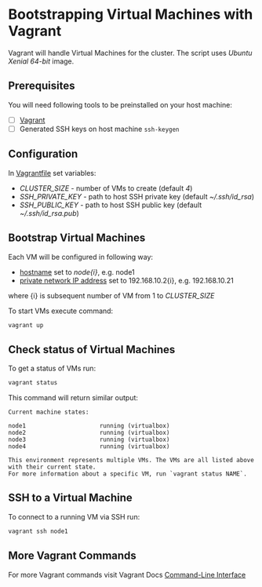 # Bootstrapping Virtual Machines with Vagrant
Vagrant will handle Virtual Machines for the cluster. The script uses _Ubuntu Xenial 64-bit_ image.

## Prerequisites
You will need following tools to be preinstalled on your host machine:
- [ ] [Vagrant](https://www.vagrantup.com/docs/installation/)
- [ ] Generated SSH keys on host machine `ssh-keygen`

## Configuration
In [Vagrantfile](Vagrantfile) set variables:
- _CLUSTER_SIZE_ - number of VMs to create (default _4_)
- _SSH_PRIVATE_KEY_ - path to host SSH private key (default _~/.ssh/id_rsa_)
- _SSH_PUBLIC_KEY_ - path to host SSH public key (default _~/.ssh/id_rsa.pub_)

## Bootstrap Virtual Machines
Each VM  will be configured in following way:
- [hostname](https://www.vagrantup.com/docs/vagrantfile/machine_settings.html#available-settings) set to _node{i}_, e.g. node1
- [private network IP address](https://www.vagrantup.com/docs/networking/private_network.html#static-ip) set to 192.168.10.2{i}, e.g. 192.168.10.21

where {i} is subsequent number of VM from 1 to _CLUSTER_SIZE_

To start VMs execute command:
```bash
vagrant up
```

## Check status of Virtual Machines
To get a status of VMs run:
```bash
vagrant status
```

This command will return similar output:
```
Current machine states:

node1                     running (virtualbox)
node2                     running (virtualbox)
node3                     running (virtualbox)
node4                     running (virtualbox)

This environment represents multiple VMs. The VMs are all listed above with their current state. 
For more information about a specific VM, run `vagrant status NAME`.
```

## SSH to a Virtual Machine
To connect to a running VM via SSH run:
```bash
vagrant ssh node1
```

## More Vagrant Commands
For more Vagrant commands visit Vagrant Docs [Command-Line Interface](https://www.vagrantup.com/docs/cli/)
